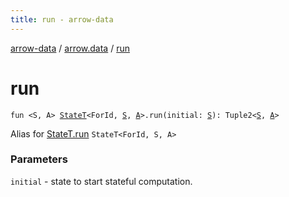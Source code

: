 ```yaml
---
title: run - arrow-data
---
```


[arrow-data](../index.html) / [arrow.data](index.html) / [run](./run.html)

# run

`fun <S, A> `[`StateT`](-state-t/index.html)`<ForId, `[`S`](run.html#S)`, `[`A`](run.html#A)`>.run(initial: `[`S`](run.html#S)`): Tuple2<`[`S`](run.html#S)`, `[`A`](run.html#A)`>`

Alias for [StateT.run](-state-t/run.html) `StateT<ForId, S, A>`

### Parameters

`initial` - state to start stateful computation.